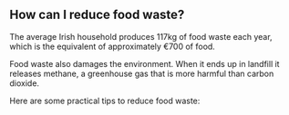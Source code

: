 ##  How can I reduce food waste?

The average Irish household produces 117kg of food waste each year, which is
the equivalent of approximately €700 of food.

Food waste also damages the environment. When it ends up in landfill it
releases methane, a greenhouse gas that is more harmful than carbon dioxide.

Here are some practical tips to reduce food waste:
